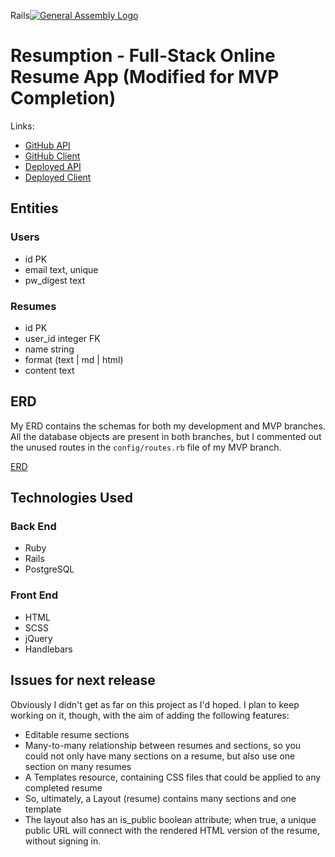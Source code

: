 Rails[![General Assembly Logo](https://camo.githubusercontent.com/1a91b05b8f4d44b5bbfb83abac2b0996d8e26c92/687474703a2f2f692e696d6775722e636f6d2f6b6538555354712e706e67)](https://generalassemb.ly/education/web-development-immersive)

# Resumption - Full-Stack Online Resume App (Modified for MVP Completion)

Links:
* [GitHub API](https://github.com/acharliekelly/resumption-api)
* [GitHub Client](https://github.com/acharliekelly/resumption-client)
* [Deployed API](https://boiling-hollows-87968.herokuapp.com/)
* [Deployed Client](https://acharliekelly.github.io/resumption-client)


## Entities

### Users
* id            PK
* email         text, unique
* pw_digest     text

### Resumes
* id            PK
* user_id       integer FK
* name          string
* format        (text | md | html)
* content       text

## ERD

My ERD contains the schemas for both my development and MVP branches. All the database objects are present in both branches, but I commented out the unused routes in the `config/routes.rb` file of my MVP branch.

[ERD](https://drive.google.com/file/d/10s0px9Lhax3YNcgGKUVZGHs3wmhTA8Id/view?usp=sharing)

## Technologies Used

### Back End
* Ruby
* Rails
* PostgreSQL

### Front End
* HTML
* SCSS
* jQuery
* Handlebars

## Issues for next release

Obviously I didn't get as far on this project as I'd hoped. I plan to keep working on it, though, with the aim of adding the following features:
* Editable resume sections
* Many-to-many relationship between resumes and sections, so you could not only have many sections on a resume, but also use one section on many resumes
* A Templates resource, containing CSS files that could be applied to any completed resume
* So, ultimately, a Layout (resume) contains many sections and one template
* The layout also has an is_public boolean attribute; when true, a unique public URL will connect with the rendered HTML version of the resume, without signing in.
